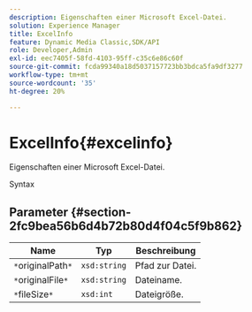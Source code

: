 ```yaml
---
description: Eigenschaften einer Microsoft Excel-Datei.
solution: Experience Manager
title: ExcelInfo
feature: Dynamic Media Classic,SDK/API
role: Developer,Admin
exl-id: eec7405f-58fd-4103-95ff-c35c6e86c60f
source-git-commit: fcda99340a18d5037157723bb3bdca5fa9df3277
workflow-type: tm+mt
source-wordcount: '35'
ht-degree: 20%

---
```


# ExcelInfo{#excelinfo}

Eigenschaften einer Microsoft Excel-Datei.

Syntax

## Parameter {#section-2fc9bea56b6d4b72b80d4f04c5f9b862}

| Name | Typ | Beschreibung |
|---|---|---|
| `*`originalPath`*` | `xsd:string` | Pfad zur Datei. |
| `*`originalFile`*` | `xsd:string` | Dateiname. |
| `*`fileSize`*` | `xsd:int` | Dateigröße. |
